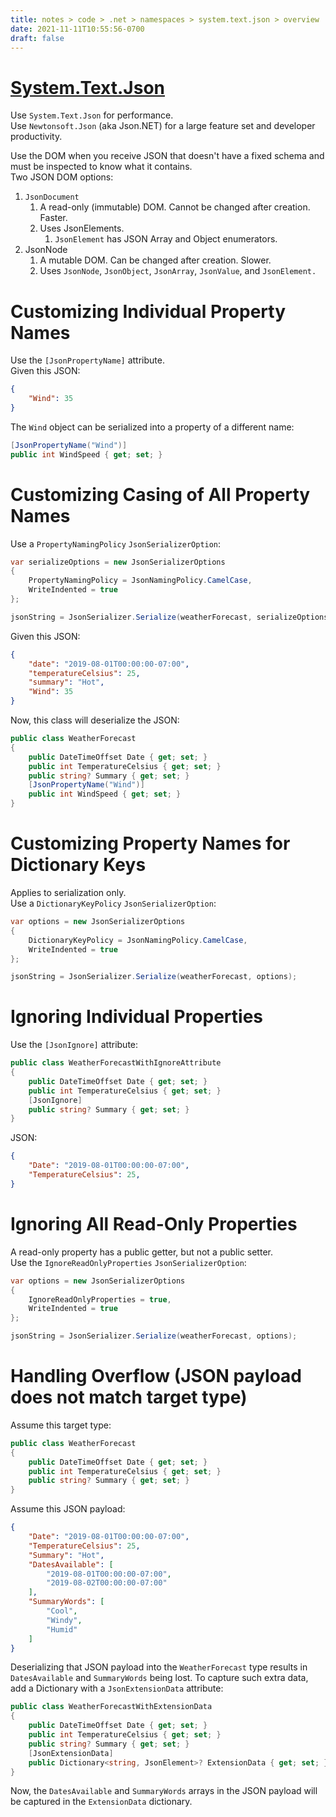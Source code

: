 ```yaml
---
title: notes > code > .net > namespaces > system.text.json > overview
date: 2021-11-11T10:55:56-0700
draft: false
---
```

# [System.Text.Json](https://docs.microsoft.com/en-us/dotnet/api/system.text.json?view=net-6.0)
Use `System.Text.Json` for performance.  
Use `Newtonsoft.Json` (aka Json.NET) for a large feature set and developer productivity.  

Use the DOM when you receive JSON that doesn't have a fixed schema and must be inspected to know what it contains.  
Two JSON DOM options:  
1.  `JsonDocument`
    1.  A read-only (immutable) DOM. Cannot be changed after creation. Faster.
    2.  Uses JsonElements.
        1.  `JsonElement` has JSON Array and Object enumerators.
2.  JsonNode
    1.  A mutable DOM. Can be changed after creation. Slower.
    2.  Uses `JsonNode`, `JsonObject`, `JsonArray`, `JsonValue`, and `JsonElement.`

# Customizing Individual Property Names
Use the `[JsonPropertyName]` attribute.  
Given this JSON:
```json
{
    "Wind": 35
}
```

The `Wind` object can be serialized into a property of a different name:
```cs
[JsonPropertyName("Wind")]
public int WindSpeed { get; set; }
```

# Customizing Casing of All Property Names
Use a `PropertyNamingPolicy` `JsonSerializerOption`:
```cs
var serializeOptions = new JsonSerializerOptions
{
    PropertyNamingPolicy = JsonNamingPolicy.CamelCase,
    WriteIndented = true
};

jsonString = JsonSerializer.Serialize(weatherForecast, serializeOptions);
```
Given this JSON:
```json
{
    "date": "2019-08-01T00:00:00-07:00",
    "temperatureCelsius": 25,
    "summary": "Hot",
    "Wind": 35
}
```

Now, this class will deserialize the JSON:
```cs
public class WeatherForecast
{
    public DateTimeOffset Date { get; set; }
    public int TemperatureCelsius { get; set; }
    public string? Summary { get; set; }
    [JsonPropertyName("Wind")]
    public int WindSpeed { get; set; }
}
```

# Customizing Property Names for Dictionary Keys
Applies to serialization only.  
Use a `DictionaryKeyPolicy` `JsonSerializerOption`:
```cs
var options = new JsonSerializerOptions
{
    DictionaryKeyPolicy = JsonNamingPolicy.CamelCase,
    WriteIndented = true
};

jsonString = JsonSerializer.Serialize(weatherForecast, options);
```

# Ignoring Individual Properties
Use the `[JsonIgnore]` attribute:
```cs
public class WeatherForecastWithIgnoreAttribute
{
    public DateTimeOffset Date { get; set; }
    public int TemperatureCelsius { get; set; }
    [JsonIgnore]
    public string? Summary { get; set; }
}
```
JSON:
```json
{
    "Date": "2019-08-01T00:00:00-07:00",
    "TemperatureCelsius": 25,
}
```

# Ignoring All Read-Only Properties
A read-only property has a public getter, but not a public setter.  
Use the `IgnoreReadOnlyProperties` `JsonSerializerOption`:  
```cs
var options = new JsonSerializerOptions
{
    IgnoreReadOnlyProperties = true,
    WriteIndented = true
};

jsonString = JsonSerializer.Serialize(weatherForecast, options);
```

# Handling Overflow (JSON payload does not match target type)
Assume this target type:
```cs
public class WeatherForecast
{
    public DateTimeOffset Date { get; set; }
    public int TemperatureCelsius { get; set; }
    public string? Summary { get; set; }
}
```

Assume this JSON payload:
```json
{
    "Date": "2019-08-01T00:00:00-07:00",
    "TemperatureCelsius": 25,
    "Summary": "Hot",
    "DatesAvailable": [
        "2019-08-01T00:00:00-07:00",
        "2019-08-02T00:00:00-07:00"
    ],
    "SummaryWords": [
        "Cool",
        "Windy",
        "Humid"
    ]
}
```

Deserializing that JSON payload into the `WeatherForecast` type results in `DatesAvailable` and `SummaryWords` being lost. To capture such extra data, add a Dictionary with a `JsonExtensionData` attribute:
```cs
public class WeatherForecastWithExtensionData
{
    public DateTimeOffset Date { get; set; }
    public int TemperatureCelsius { get; set; }
    public string? Summary { get; set; }
    [JsonExtensionData]
    public Dictionary<string, JsonElement>? ExtensionData { get; set; }
}
```

Now, the `DatesAvailable` and `SummaryWords` arrays in the JSON payload will be captured in the `ExtensionData` dictionary.
